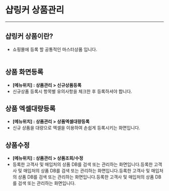 <br>

# 샵링커 상품관리

---

## 샵링커 상품이란?
* 쇼핑몰에 등록 할 공통적인 마스터상품 입니다.
<br><br>

## 상품 화면등록
* **[메뉴위치] : 상품관리 > 신규상품등록**
* 신규상품 등록시 항목별 유의사항을 체크한 후 등록하셔야 합니다.

## 상품 엑셀대량등록
* **[메뉴위치] : 상품관리 > 상품엑셀대량등록**
* 신규 상품을 대량으로 엑셀을 이용하여 손쉽게 등록시키는 화면입니다.

## 상품수정
* **[메뉴위치] : 상품관리 > 상품조회/수정**
* 등록한 고객사 및 매입처의 상품 DB를 검색 또는 관리하는 화면입니다.등록한 고객사 및 매입처의 상품 DB를 검색 또는 관리하는 화면입니다.등록한 고객사 및 매입처의 상품 DB를 검색 또는 관리하는 화면입니다.등록한 고객사 및 매입처의 상품 DB를 검색 또는 관리하는 화면입니다.